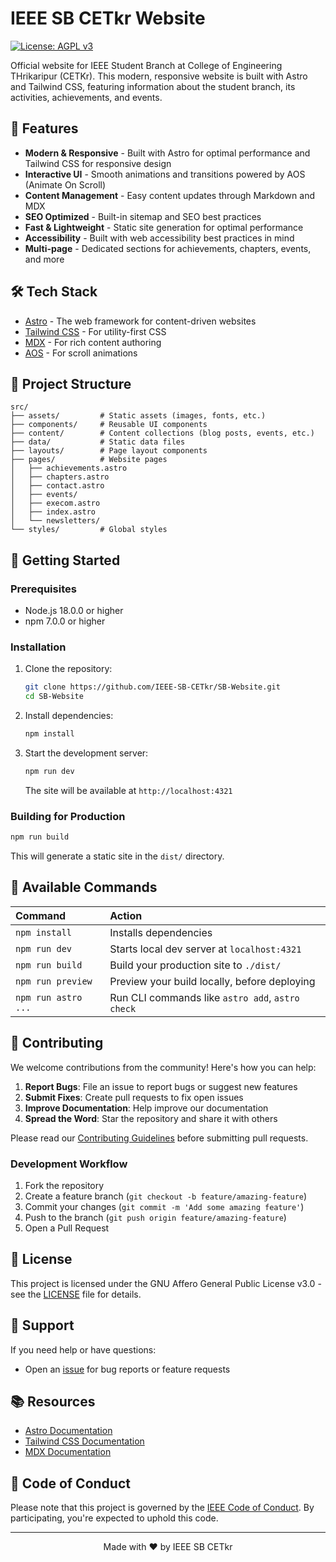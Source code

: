 # IEEE SB CETkr Website

[![License: AGPL v3](https://img.shields.io/badge/License-AGPL_v3-blue.svg)](https://www.gnu.org/licenses/agpl-3.0)

Official website for IEEE Student Branch at College of Engineering THrikaripur (CETKr). This modern, responsive website is built with Astro and Tailwind CSS, featuring information about the student branch, its activities, achievements, and events.

## 🚀 Features

- **Modern & Responsive** - Built with Astro for optimal performance and Tailwind CSS for responsive design
- **Interactive UI** - Smooth animations and transitions powered by AOS (Animate On Scroll)
- **Content Management** - Easy content updates through Markdown and MDX
- **SEO Optimized** - Built-in sitemap and SEO best practices
- **Fast & Lightweight** - Static site generation for optimal performance
- **Accessibility** - Built with web accessibility best practices in mind
- **Multi-page** - Dedicated sections for achievements, chapters, events, and more

## 🛠️ Tech Stack

- [Astro](https://astro.build/) - The web framework for content-driven websites
- [Tailwind CSS](https://tailwindcss.com/) - For utility-first CSS
- [MDX](https://mdxjs.com/) - For rich content authoring
- [AOS](https://michalsnik.github.io/aos/) - For scroll animations

## 📂 Project Structure

```
src/
├── assets/         # Static assets (images, fonts, etc.)
├── components/     # Reusable UI components
├── content/        # Content collections (blog posts, events, etc.)
├── data/           # Static data files
├── layouts/        # Page layout components
├── pages/          # Website pages
│   ├── achievements.astro
│   ├── chapters.astro
│   ├── contact.astro
│   ├── events/
│   ├── execom.astro
│   ├── index.astro
│   └── newsletters/
└── styles/         # Global styles
```

## 🚀 Getting Started

### Prerequisites

- Node.js 18.0.0 or higher
- npm 7.0.0 or higher

### Installation

1. Clone the repository:
   ```bash
   git clone https://github.com/IEEE-SB-CETkr/SB-Website.git
   cd SB-Website
   ```

2. Install dependencies:
   ```bash
   npm install
   ```

3. Start the development server:
   ```bash
   npm run dev
   ```
   The site will be available at `http://localhost:4321`

### Building for Production

```bash
npm run build
```

This will generate a static site in the `dist/` directory.

## 🧞 Available Commands

| Command                   | Action                                           |
| :------------------------ | :----------------------------------------------- |
| `npm install`             | Installs dependencies                            |
| `npm run dev`             | Starts local dev server at `localhost:4321`      |
| `npm run build`           | Build your production site to `./dist/`          |
| `npm run preview`         | Preview your build locally, before deploying     |
| `npm run astro ...`       | Run CLI commands like `astro add`, `astro check` |


## 📝 Contributing

We welcome contributions from the community! Here's how you can help:

1. **Report Bugs**: File an issue to report bugs or suggest new features
2. **Submit Fixes**: Create pull requests to fix open issues
3. **Improve Documentation**: Help improve our documentation
4. **Spread the Word**: Star the repository and share it with others

Please read our [Contributing Guidelines](CONTRIBUTING.md) before submitting pull requests.

### Development Workflow

1. Fork the repository
2. Create a feature branch (`git checkout -b feature/amazing-feature`)
3. Commit your changes (`git commit -m 'Add some amazing feature'`)
4. Push to the branch (`git push origin feature/amazing-feature`)
5. Open a Pull Request

## 📄 License

This project is licensed under the GNU Affero General Public License v3.0 - see the [LICENSE](LICENSE) file for details.

## 👥 Support

If you need help or have questions:

- Open an [issue](https://github.com/IEEE-SB-CETkr/SB-Website/issues) for bug reports or feature requests

## 📚 Resources

- [Astro Documentation](https://docs.astro.build/)
- [Tailwind CSS Documentation](https://tailwindcss.com/docs)
- [MDX Documentation](https://mdxjs.com/)

## 📜 Code of Conduct

Please note that this project is governed by the [IEEE Code of Conduct](https://www.ieee.org/about/corporate/governance/p9-26.pdf). By participating, you're expected to uphold this code.

---

<div align="center">
  Made with ❤️ by IEEE SB CETkr
</div>
